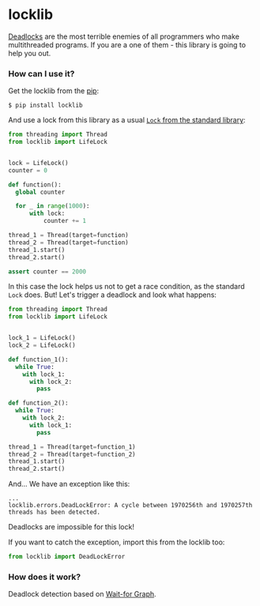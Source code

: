 # locklib


[Deadlocks](https://en.wikipedia.org/wiki/Deadlock) are the most terrible enemies of all programmers who make multithreaded programs. If you are a one of them - this library is going to help you out.


### How can I use it?

Get the locklib from the [pip](https://pypi.org/project/locklib/):

```
$ pip install locklib
```

And use a lock from this library as a usual [```Lock``` from the standard library](https://docs.python.org/3/library/threading.html#lock-objects):

```python
from threading import Thread
from locklib import LifeLock


lock = LifeLock()
counter = 0

def function():
  global counter

  for _ in range(1000):
      with lock:
          counter += 1

thread_1 = Thread(target=function)
thread_2 = Thread(target=function)
thread_1.start()
thread_2.start()

assert counter == 2000
```

In this case the lock helps us not to get a race condition, as the standard ```Lock``` does. But! Let's trigger a deadlock and look what happens:

```python
from threading import Thread
from locklib import LifeLock


lock_1 = LifeLock()
lock_2 = LifeLock()

def function_1():
  while True:
    with lock_1:
      with lock_2:
        pass

def function_2():
  while True:
    with lock_2:
      with lock_1:
        pass

thread_1 = Thread(target=function_1)
thread_2 = Thread(target=function_2)
thread_1.start()
thread_2.start()
```

And... We have an exception like this:

```
...
locklib.errors.DeadLockError: A cycle between 1970256th and 1970257th threads has been detected.
```

Deadlocks are impossible for this lock!

If you want to catch the exception, import this from the locklib too:

```python
from locklib import DeadLockError
```


### How does it work?

Deadlock detection based on [Wait-for Graph](https://en.wikipedia.org/wiki/Wait-for_graph).
